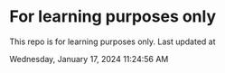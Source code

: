 # For learning purposes only
This repo is for learning purposes only.
Last updated at

Wednesday, January 17, 2024 11:24:56 AM

